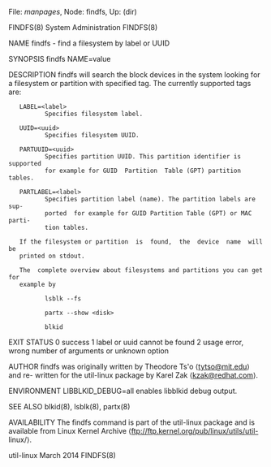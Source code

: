 File: *manpages*,  Node: findfs,  Up: (dir)

FINDFS(8)                    System Administration                   FINDFS(8)



NAME
       findfs - find a filesystem by label or UUID

SYNOPSIS
       findfs NAME=value

DESCRIPTION
       findfs  will  search  the  block  devices  in  the system looking for a
       filesystem or partition with specified  tag.  The  currently  supported
       tags are:

       LABEL=<label>
              Specifies filesystem label.

       UUID=<uuid>
              Specifies filesystem UUID.

       PARTUUID=<uuid>
              Specifies partition UUID. This partition identifier is supported
              for example for GUID  Partition  Table (GPT) partition tables.

       PARTLABEL=<label>
              Specifies partition label (name). The partition labels are  sup-
              ported  for example for GUID Partition Table (GPT) or MAC parti-
              tion tables.

       If the filesystem or partition  is  found,  the  device  name  will  be
       printed on stdout.

       The  complete overview about filesystems and partitions you can get for
       example by

              lsblk --fs

              partx --show <disk>

              blkid



EXIT STATUS
              0      success
              1      label or uuid cannot be found
              2      usage error, wrong number of arguments or unknown option

AUTHOR
       findfs was originally written by Theodore Ts'o ⟨tytso@mit.edu⟩ and  re-
       written for the util-linux package by Karel Zak ⟨kzak@redhat.com⟩.

ENVIRONMENT
       LIBBLKID_DEBUG=all
              enables libblkid debug output.

SEE ALSO
       blkid(8), lsblk(8), partx(8)

AVAILABILITY
       The  findfs  command is part of the util-linux package and is available
       from Linux Kernel  Archive  ⟨ftp://ftp.kernel.org/pub/linux/utils/util-
       linux/⟩.



util-linux                        March 2014                         FINDFS(8)
